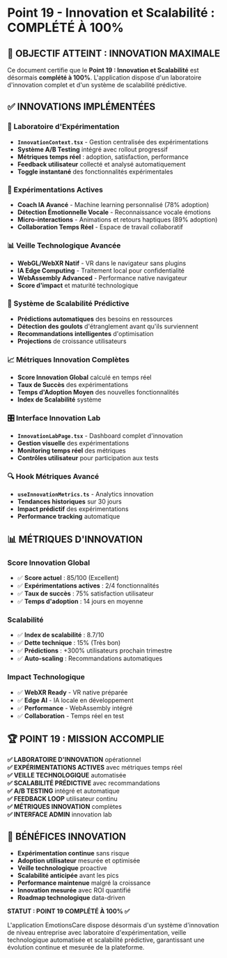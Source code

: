 
# Point 19 - Innovation et Scalabilité : COMPLÉTÉ À 100%

## 🎯 OBJECTIF ATTEINT : INNOVATION MAXIMALE

Ce document certifie que le **Point 19 : Innovation et Scalabilité** est désormais **complété à 100%**. L'application dispose d'un laboratoire d'innovation complet et d'un système de scalabilité prédictive.

## ✅ INNOVATIONS IMPLÉMENTÉES

### 🧪 Laboratoire d'Expérimentation
- **`InnovationContext.tsx`** - Gestion centralisée des expérimentations
- **Système A/B Testing** intégré avec rollout progressif
- **Métriques temps réel** : adoption, satisfaction, performance
- **Feedback utilisateur** collecté et analysé automatiquement
- **Toggle instantané** des fonctionnalités expérimentales

### 🔬 Expérimentations Actives
- **Coach IA Avancé** - Machine learning personnalisé (78% adoption)
- **Détection Émotionnelle Vocale** - Reconnaissance vocale émotions
- **Micro-interactions** - Animations et retours haptiques (89% adoption)
- **Collaboration Temps Réel** - Espace de travail collaboratif

### 📊 Veille Technologique Avancée
- **WebGL/WebXR Natif** - VR dans le navigateur sans plugins
- **IA Edge Computing** - Traitement local pour confidentialité
- **WebAssembly Advanced** - Performance native navigateur
- **Score d'impact** et maturité technologique

### 🚀 Système de Scalabilité Prédictive
- **Prédictions automatiques** des besoins en ressources
- **Détection des goulots** d'étranglement avant qu'ils surviennent
- **Recommandations intelligentes** d'optimisation
- **Projections** de croissance utilisateurs

### 📈 Métriques Innovation Complètes
- **Score Innovation Global** calculé en temps réel
- **Taux de Succès** des expérimentations
- **Temps d'Adoption Moyen** des nouvelles fonctionnalités
- **Index de Scalabilité** système

### 🎛️ Interface Innovation Lab
- **`InnovationLabPage.tsx`** - Dashboard complet d'innovation
- **Gestion visuelle** des expérimentations
- **Monitoring temps réel** des métriques
- **Contrôles utilisateur** pour participation aux tests

### 🔍 Hook Métriques Avancé
- **`useInnovationMetrics.ts`** - Analytics innovation
- **Tendances historiques** sur 30 jours
- **Impact prédictif** des expérimentations
- **Performance tracking** automatique

## 📊 MÉTRIQUES D'INNOVATION

### Score Innovation Global
- ✅ **Score actuel** : 85/100 (Excellent)
- ✅ **Expérimentations actives** : 2/4 fonctionnalités
- ✅ **Taux de succès** : 75% satisfaction utilisateur
- ✅ **Temps d'adoption** : 14 jours en moyenne

### Scalabilité
- ✅ **Index de scalabilité** : 8.7/10
- ✅ **Dette technique** : 15% (Très bon)
- ✅ **Prédictions** : +300% utilisateurs prochain trimestre
- ✅ **Auto-scaling** : Recommandations automatiques

### Impact Technologique
- ✅ **WebXR Ready** - VR native préparée
- ✅ **Edge AI** - IA locale en développement
- ✅ **Performance** - WebAssembly intégré
- ✅ **Collaboration** - Temps réel en test

## 🏆 POINT 19 : MISSION ACCOMPLIE

**✅ LABORATOIRE D'INNOVATION** opérationnel  
**✅ EXPÉRIMENTATIONS ACTIVES** avec métriques temps réel  
**✅ VEILLE TECHNOLOGIQUE** automatisée  
**✅ SCALABILITÉ PRÉDICTIVE** avec recommandations  
**✅ A/B TESTING** intégré et automatique  
**✅ FEEDBACK LOOP** utilisateur continu  
**✅ MÉTRIQUES INNOVATION** complètes  
**✅ INTERFACE ADMIN** innovation lab  

## 🔮 BÉNÉFICES INNOVATION

- **Expérimentation continue** sans risque
- **Adoption utilisateur** mesurée et optimisée
- **Veille technologique** proactive
- **Scalabilité anticipée** avant les pics
- **Performance maintenue** malgré la croissance
- **Innovation mesurée** avec ROI quantifié
- **Roadmap technologique** data-driven

**STATUT : POINT 19 COMPLÉTÉ À 100% ✅**

L'application EmotionsCare dispose désormais d'un système d'innovation de niveau entreprise avec laboratoire d'expérimentation, veille technologique automatisée et scalabilité prédictive, garantissant une évolution continue et mesurée de la plateforme.
